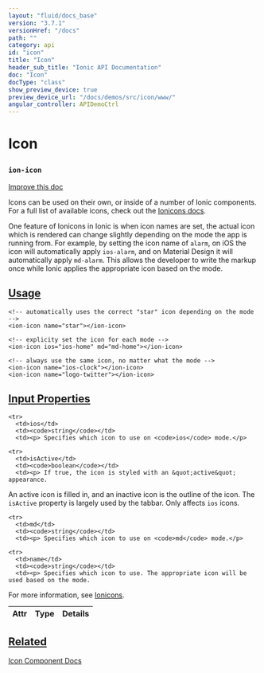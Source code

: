 ```yaml
---
layout: "fluid/docs_base"
version: "3.7.1"
versionHref: "/docs"
path: ""
category: api
id: "icon"
title: "Icon"
header_sub_title: "Ionic API Documentation"
doc: "Icon"
docType: "class"
show_preview_device: true
preview_device_url: "/docs/demos/src/icon/www/"
angular_controller: APIDemoCtrl 
---
```










<h1 class="api-title">
<a class="anchor" name="icon" href="#icon"></a>

Icon
<h3><code>ion-icon</code></h3>






</h1>

<a class="improve-v2-docs" href="http://github.com/ionic-team/ionic/edit/master/src/components/icon/icon.ts#L4">
Improve this doc
</a>






<p>Icons can be used on their own, or inside of a number of Ionic components.
For a full list of available icons, check out the
<a href="../../../../ionicons">Ionicons docs</a>.</p>
<p>One feature of Ionicons in Ionic is when icon names are set, the actual icon
which is rendered can change slightly depending on the mode the app is
running from. For example, by setting the icon name of <code>alarm</code>, on iOS the
icon will automatically apply <code>ios-alarm</code>, and on Material Design it will
automatically apply <code>md-alarm</code>. This allows the developer to write the
markup once while Ionic applies the appropriate icon based on the mode.</p>




<!-- @usage tag -->

<h2><a class="anchor" name="usage" href="#usage">Usage</a></h2>

<pre><code class="lang-html">&lt;!-- automatically uses the correct &quot;star&quot; icon depending on the mode --&gt;
&lt;ion-icon name=&quot;star&quot;&gt;&lt;/ion-icon&gt;

&lt;!-- explicity set the icon for each mode --&gt;
&lt;ion-icon ios=&quot;ios-home&quot; md=&quot;md-home&quot;&gt;&lt;/ion-icon&gt;

&lt;!-- always use the same icon, no matter what the mode --&gt;
&lt;ion-icon name=&quot;ios-clock&quot;&gt;&lt;/ion-icon&gt;
&lt;ion-icon name=&quot;logo-twitter&quot;&gt;&lt;/ion-icon&gt;
</code></pre>




<!-- @property tags -->



<!-- instance methods on the class -->
<!-- input methods on the class -->
<h2><a class="anchor" name="input-properties" href="#input-properties">Input Properties</a></h2>
<table class="table param-table" style="margin:0;">
  <thead>
    <tr>
      <th>Attr</th>
      <th>Type</th>
      <th>Details</th>
    </tr>
  </thead>
  <tbody>
    
    <tr>
      <td>ios</td>
      <td><code>string</code></td>
      <td><p> Specifies which icon to use on <code>ios</code> mode.</p>
</td>
    </tr>
    
    <tr>
      <td>isActive</td>
      <td><code>boolean</code></td>
      <td><p> If true, the icon is styled with an &quot;active&quot; appearance.
An active icon is filled in, and an inactive icon is the outline of the icon.
The <code>isActive</code> property is largely used by the tabbar. Only affects <code>ios</code> icons.</p>
</td>
    </tr>
    
    <tr>
      <td>md</td>
      <td><code>string</code></td>
      <td><p> Specifies which icon to use on <code>md</code> mode.</p>
</td>
    </tr>
    
    <tr>
      <td>name</td>
      <td><code>string</code></td>
      <td><p> Specifies which icon to use. The appropriate icon will be used based on the mode.
For more information, see <a href="/docs/ionicons/">Ionicons</a>.</p>
</td>
    </tr>
    
  </tbody>
</table>




<!-- related link -->

<h2><a class="anchor" name="related" href="#related">Related</a></h2>

<a href="/docs/components#icons">Icon Component Docs</a><!-- end content block -->


<!-- end body block -->

